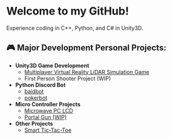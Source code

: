 <h1>Welcome to my GitHub!</h1>
Experience coding in C++, Python, and C# in Unity3D.

<h2>🎮 Major Development Personal Projects:</h2>

- <b>Unity3D Game Development</b>
  - [Multiplayer Virtual Reality LiDAR Simulation Game](https://github.com/CVScholtisek/VRChat-LiDAR)
  - First Person Shooter Project (WIP)
- <b>Python Discord Bot</b>
  - [baidbot](https://github.com/CVScholtisek/baidbotDiscord)
  - [pokerbot](https://github.com/Git-baid/pokerbot)
- <b>Micro Controller Projects</b>
  - [Microwave PC LCD](https://github.com/Git-baid/Microwave-PC-LCD/tree/main)
  - [Portal Gun (WIP)](https://github.com/Git-baid/PortalGun/tree/main)
- <b>Other Projects</b>
  - [Smart Tic-Tac-Toe](https://github.com/CVScholtisek/CS201-Project)
